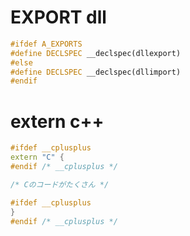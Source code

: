 # EXPORT dll

```c++
#ifdef A_EXPORTS
#define DECLSPEC __declspec(dllexport)
#else
#define DECLSPEC __declspec(dllimport)
#endif
```

# extern c++

```c++
#ifdef __cplusplus
extern "C" {
#endif /* __cplusplus */

/* Cのコードがたくさん */

#ifdef __cplusplus
}
#endif /* __cplusplus */
```